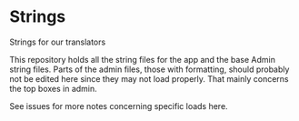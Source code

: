# Strings
Strings for our translators

This repository holds all the string files for the app and the base Admin string files.  Parts of the admin files, those with formatting, should probably not be edited here since they may not load properly.  That mainly concerns the top boxes in admin.

See issues for more notes concerning specific loads here.
